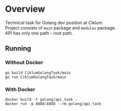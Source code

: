 # Overview
<p> Technical task for Golang dev position at Ciklum. <br>
    Project consists of <code>main</code> package and <code>modules</code> package. <br>
    API has only one path - root path.</p>
    
## Running
### Without Docker
<pre><code>go build CiklumGolangTask/main
go run CiklumGolangTask/main
</code></pre>
### With Docker
<pre><code>docker build -t golang/api_task .
docker run -p 8888:8888 --rm golang/api_task
</code></pre>
